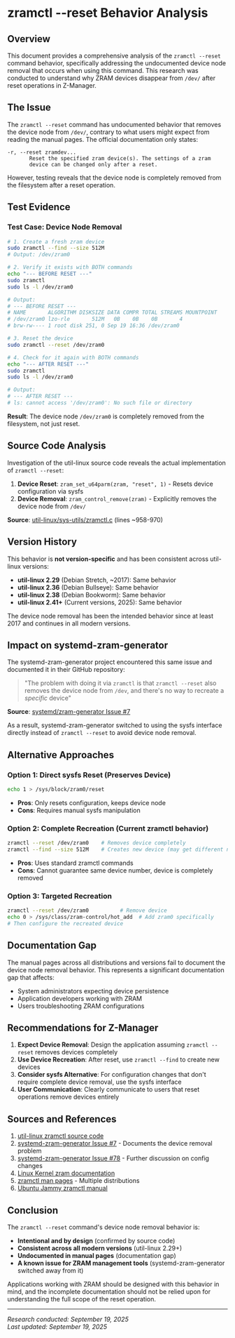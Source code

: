 # zramctl --reset Behavior Analysis

## Overview

This document provides a comprehensive analysis of the `zramctl --reset` command behavior, specifically addressing the undocumented device node removal that occurs when using this command. This research was conducted to understand why ZRAM devices disappear from `/dev/` after reset operations in Z-Manager.

## The Issue

The `zramctl --reset` command has undocumented behavior that removes the device node from `/dev/`, contrary to what users might expect from reading the manual pages. The official documentation only states:

```
-r, --reset zramdev...
       Reset the specified zram device(s). The settings of a zram
       device can be changed only after a reset.
```

However, testing reveals that the device node is completely removed from the filesystem after a reset operation.

## Test Evidence

### Test Case: Device Node Removal
```bash
# 1. Create a fresh zram device
sudo zramctl --find --size 512M
# Output: /dev/zram0

# 2. Verify it exists with BOTH commands
echo "--- BEFORE RESET ---"
sudo zramctl
sudo ls -l /dev/zram0

# Output:
# --- BEFORE RESET ---
# NAME       ALGORITHM DISKSIZE DATA COMPR TOTAL STREAMS MOUNTPOINT
# /dev/zram0 lzo-rle       512M   0B    0B    0B       4 
# brw-rw---- 1 root disk 251, 0 Sep 19 16:36 /dev/zram0

# 3. Reset the device
sudo zramctl --reset /dev/zram0

# 4. Check for it again with BOTH commands
echo "--- AFTER RESET ---"
sudo zramctl
sudo ls -l /dev/zram0

# Output:
# --- AFTER RESET ---
# ls: cannot access '/dev/zram0': No such file or directory
```

**Result**: The device node `/dev/zram0` is completely removed from the filesystem, not just reset.

## Source Code Analysis

Investigation of the util-linux source code reveals the actual implementation of `zramctl --reset`:

1. **Device Reset**: `zram_set_u64parm(zram, "reset", 1)` - Resets device configuration via sysfs
2. **Device Removal**: `zram_control_remove(zram)` - Explicitly removes the device node from `/dev/`

**Source**: [util-linux/sys-utils/zramctl.c](https://github.com/util-linux/util-linux/blob/master/sys-utils/zramctl.c) (lines ~958-970)

## Version History

This behavior is **not version-specific** and has been consistent across util-linux versions:

- **util-linux 2.29** (Debian Stretch, ~2017): Same behavior
- **util-linux 2.36** (Debian Bullseye): Same behavior  
- **util-linux 2.38** (Debian Bookworm): Same behavior
- **util-linux 2.41+** (Current versions, 2025): Same behavior

The device node removal has been the intended behavior since at least 2017 and continues in all modern versions.

## Impact on systemd-zram-generator

The systemd-zram-generator project encountered this same issue and documented it in their GitHub repository:

> "The problem with doing it via `zramctl` is that `zramctl --reset` also removes the device node from `/dev`, and there's no way to recreate a *specific* device"

**Source**: [systemd/zram-generator Issue #7](https://github.com/systemd/zram-generator/issues/7)

As a result, systemd-zram-generator switched to using the sysfs interface directly instead of `zramctl --reset` to avoid device node removal.

## Alternative Approaches

### Option 1: Direct sysfs Reset (Preserves Device)
```bash
echo 1 > /sys/block/zram0/reset
```
- **Pros**: Only resets configuration, keeps device node
- **Cons**: Requires manual sysfs manipulation

### Option 2: Complete Recreation (Current zramctl behavior)
```bash
zramctl --reset /dev/zram0    # Removes device completely
zramctl --find --size 512M    # Creates new device (may get different number)
```
- **Pros**: Uses standard zramctl commands
- **Cons**: Cannot guarantee same device number, device is completely removed

### Option 3: Targeted Recreation
```bash
zramctl --reset /dev/zram0          # Remove device
echo 0 > /sys/class/zram-control/hot_add  # Add zram0 specifically
# Then configure the recreated device
```

## Documentation Gap

The manual pages across all distributions and versions fail to document the device node removal behavior. This represents a significant documentation gap that affects:

- System administrators expecting device persistence
- Application developers working with ZRAM
- Users troubleshooting ZRAM configurations

## Recommendations for Z-Manager

1. **Expect Device Removal**: Design the application assuming `zramctl --reset` removes devices completely
2. **Use Device Recreation**: After reset, use `zramctl --find` to create new devices
3. **Consider sysfs Alternative**: For configuration changes that don't require complete device removal, use the sysfs interface
4. **User Communication**: Clearly communicate to users that reset operations remove devices entirely

## Sources and References

1. [util-linux zramctl source code](https://github.com/util-linux/util-linux/blob/master/sys-utils/zramctl.c)
2. [systemd-zram-generator Issue #7](https://github.com/systemd/zram-generator/issues/7) - Documents the device removal problem
3. [systemd-zram-generator Issue #78](https://github.com/systemd/zram-generator/issues/78) - Further discussion on config changes
4. [Linux Kernel zram documentation](https://docs.kernel.org/admin-guide/blockdev/zram.html)
5. [zramctl man pages](https://man7.org/linux/man-pages/man8/zramctl.8.html) - Multiple distributions
6. [Ubuntu Jammy zramctl manual](https://manpages.ubuntu.com/manpages/jammy/en/man8/zramctl.8.html)

## Conclusion

The `zramctl --reset` command's device node removal behavior is:
- **Intentional and by design** (confirmed by source code)
- **Consistent across all modern versions** (util-linux 2.29+)
- **Undocumented in manual pages** (documentation gap)
- **A known issue for ZRAM management tools** (systemd-zram-generator switched away from it)

Applications working with ZRAM should be designed with this behavior in mind, and the incomplete documentation should not be relied upon for understanding the full scope of the reset operation.

---
*Research conducted: September 19, 2025*  
*Last updated: September 19, 2025*